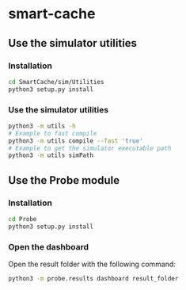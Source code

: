 # smart-cache
## Use the simulator utilities

### Installation

```bash
cd SmartCache/sim/Utilities
python3 setup.py install
```

### Use the simulator utilities

```bash
python3 -m utils -h
# Example to fast compile
python3 -m utils compile --fast 'true'
# Example to get the simulator executable path
python3 -m utils simPath
```

## Use the Probe module

### Installation

```bash
cd Probe
python3 setup.py install
```

### Open the dashboard

Open the result folder with the following command:

```bash
python3 -m probe.results dashboard result_folder
```

